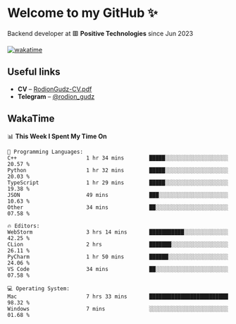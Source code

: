 # Welcome to my GitHub ✨

Backend developer at 🟥 **Positive Technologies** since Jun 2023

[![wakatime](https://wakatime.com/badge/user/f84f6fea-179f-4f5d-a4f0-4e45b7070455.svg)](https://wakatime.com/@f84f6fea-179f-4f5d-a4f0-4e45b7070455)  

  
## Useful links
- **CV** – [RodionGudz-CV.pdf](https://github.com/rodion-gudz/rodion-gudz/files/12843067/RodionGudz-CV.pdf)
- **Telegram** – [@rodion_gudz](https://t.me/rodion_gudz)

## WakaTime

<!--START_SECTION:waka-->
📊 **This Week I Spent My Time On** 

```text
💬 Programming Languages: 
C++                      1 hr 34 mins        █████░░░░░░░░░░░░░░░░░░░░   20.57 % 
Python                   1 hr 32 mins        █████░░░░░░░░░░░░░░░░░░░░   20.03 % 
TypeScript               1 hr 29 mins        █████░░░░░░░░░░░░░░░░░░░░   19.38 % 
JSON                     49 mins             ███░░░░░░░░░░░░░░░░░░░░░░   10.63 % 
Other                    34 mins             ██░░░░░░░░░░░░░░░░░░░░░░░   07.58 % 

🔥 Editors: 
WebStorm                 3 hrs 14 mins       ███████████░░░░░░░░░░░░░░   42.25 % 
CLion                    2 hrs               ███████░░░░░░░░░░░░░░░░░░   26.11 % 
PyCharm                  1 hr 50 mins        ██████░░░░░░░░░░░░░░░░░░░   24.06 % 
VS Code                  34 mins             ██░░░░░░░░░░░░░░░░░░░░░░░   07.58 % 

💻 Operating System: 
Mac                      7 hrs 33 mins       █████████████████████████   98.32 % 
Windows                  7 mins              ░░░░░░░░░░░░░░░░░░░░░░░░░   01.68 % 
```


<!--END_SECTION:waka-->
